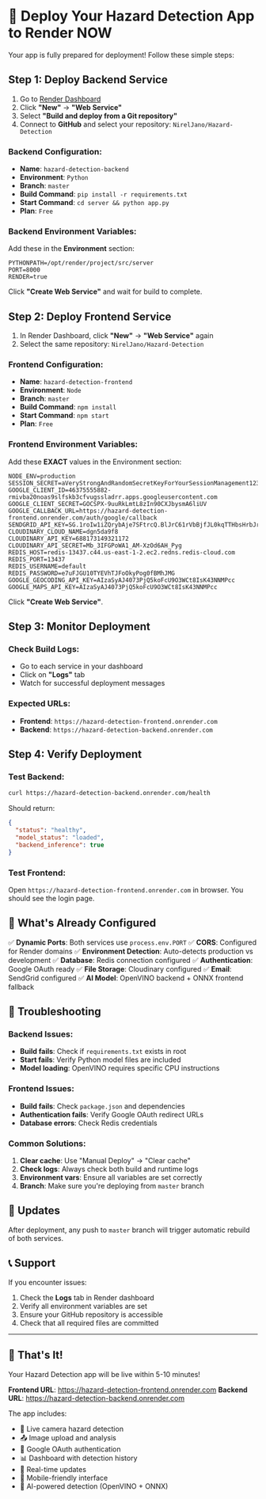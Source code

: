 # 🚀 Deploy Your Hazard Detection App to Render NOW

Your app is fully prepared for deployment! Follow these simple steps:

## Step 1: Deploy Backend Service

1. Go to [Render Dashboard](https://dashboard.render.com)
2. Click **"New"** → **"Web Service"**
3. Select **"Build and deploy from a Git repository"**
4. Connect to **GitHub** and select your repository: `NirelJano/Hazard-Detection`

### Backend Configuration:
- **Name**: `hazard-detection-backend`
- **Environment**: `Python`
- **Branch**: `master`
- **Build Command**: `pip install -r requirements.txt`
- **Start Command**: `cd server && python app.py`
- **Plan**: `Free`

### Backend Environment Variables:
Add these in the **Environment** section:

```
PYTHONPATH=/opt/render/project/src/server
PORT=8000
RENDER=true
```

Click **"Create Web Service"** and wait for build to complete.

## Step 2: Deploy Frontend Service

1. In Render Dashboard, click **"New"** → **"Web Service"** again
2. Select the same repository: `NirelJano/Hazard-Detection`

### Frontend Configuration:
- **Name**: `hazard-detection-frontend`
- **Environment**: `Node`
- **Branch**: `master`
- **Build Command**: `npm install`
- **Start Command**: `npm start`
- **Plan**: `Free`

### Frontend Environment Variables:
Add these **EXACT** values in the Environment section:

```
NODE_ENV=production
SESSION_SECRET=aVeryStrongAndRandomSecretKeyForYourSessionManagement123!@#$
GOOGLE_CLIENT_ID=46375555882-rmivba20noas9slfskb3cfvugssladrr.apps.googleusercontent.com
GOOGLE_CLIENT_SECRET=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
GOOGLE_CALLBACK_URL=https://hazard-detection-frontend.onrender.com/auth/google/callback
SENDGRID_API_KEY=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
CLOUDINARY_CLOUD_NAME=dgn5da9f8
CLOUDINARY_API_KEY=688173149321172
CLOUDINARY_API_SECRET=Mb_3IFGPoWA1_AM-XzOd6AH_Pyg
REDIS_HOST=redis-13437.c44.us-east-1-2.ec2.redns.redis-cloud.com
REDIS_PORT=13437
REDIS_USERNAME=default
REDIS_PASSWORD=e7uFJGU10TYEVhTJFoOkyPog0fBMhJMG
GOOGLE_GEOCODING_API_KEY=AIzaSyAJ4073PjQ5koFcU9O3WCt8IsK43NNMPcc
GOOGLE_MAPS_API_KEY=AIzaSyAJ4073PjQ5koFcU9O3WCt8IsK43NNMPcc
```

Click **"Create Web Service"**.

## Step 3: Monitor Deployment

### Check Build Logs:
- Go to each service in your dashboard
- Click on **"Logs"** tab
- Watch for successful deployment messages

### Expected URLs:
- **Frontend**: `https://hazard-detection-frontend.onrender.com`
- **Backend**: `https://hazard-detection-backend.onrender.com`

## Step 4: Verify Deployment

### Test Backend:
```bash
curl https://hazard-detection-backend.onrender.com/health
```

Should return:
```json
{
  "status": "healthy",
  "model_status": "loaded",
  "backend_inference": true
}
```

### Test Frontend:
Open `https://hazard-detection-frontend.onrender.com` in browser.
You should see the login page.

## 🎯 What's Already Configured

✅ **Dynamic Ports**: Both services use `process.env.PORT`
✅ **CORS**: Configured for Render domains
✅ **Environment Detection**: Auto-detects production vs development
✅ **Database**: Redis connection configured
✅ **Authentication**: Google OAuth ready
✅ **File Storage**: Cloudinary configured
✅ **Email**: SendGrid configured
✅ **AI Model**: OpenVINO backend + ONNX frontend fallback

## 🐛 Troubleshooting

### Backend Issues:
- **Build fails**: Check if `requirements.txt` exists in root
- **Start fails**: Verify Python model files are included
- **Model loading**: OpenVINO requires specific CPU instructions

### Frontend Issues:
- **Build fails**: Check `package.json` and dependencies
- **Authentication fails**: Verify Google OAuth redirect URLs
- **Database errors**: Check Redis credentials

### Common Solutions:
1. **Clear cache**: Use "Manual Deploy" → "Clear cache"
2. **Check logs**: Always check both build and runtime logs
3. **Environment vars**: Ensure all variables are set correctly
4. **Branch**: Make sure you're deploying from `master` branch

## 🔄 Updates

After deployment, any push to `master` branch will trigger automatic rebuild of both services.

## 📞 Support

If you encounter issues:
1. Check the **Logs** tab in Render dashboard
2. Verify all environment variables are set
3. Ensure your GitHub repository is accessible
4. Check that all required files are committed

---

## 🎉 That's It!

Your Hazard Detection app will be live within 5-10 minutes!

**Frontend URL**: https://hazard-detection-frontend.onrender.com
**Backend URL**: https://hazard-detection-backend.onrender.com

The app includes:
- 🎥 Live camera hazard detection
- 📤 Image upload and analysis
- 👤 Google OAuth authentication
- 📊 Dashboard with detection history
- 🔄 Real-time updates
- 📱 Mobile-friendly interface
- 🤖 AI-powered detection (OpenVINO + ONNX)